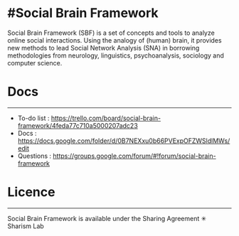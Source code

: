 #Social Brain Framework
======================

Social Brain Framework (SBF) is a set of concepts and tools to analyze online social interactions. Using the analogy of (human) brain, it provides new methods to lead Social Network Analysis (SNA) in borrowing methodologies from neurology, linguistics, psychoanalysis, sociology and computer science.

# Docs
-----------

* To-do list : https://trello.com/board/social-brain-framework/4feda77c710a5000207adc23
* Docs : https://docs.google.com/folder/d/0B7NEXxu0b66PVExpOFZWSldlMWs/edit
* Questions : https://groups.google.com/forum/#!forum/social-brain-framework

# Licence
----------

Social Brain Framework is available under the Sharing Agreement ✳ Sharism Lab
